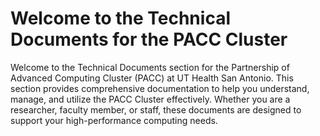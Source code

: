 # Welcome to the Technical Documents for the PACC Cluster


Welcome to the Technical Documents section for the Partnership of Advanced Computing Cluster (PACC) at UT Health San Antonio. This section provides comprehensive documentation to help you understand, manage, and utilize the PACC Cluster effectively. Whether you are a researcher, faculty member, or staff, these documents are designed to support your high-performance computing needs.

